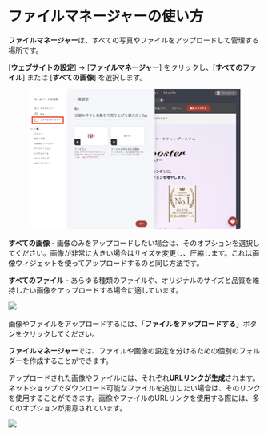 # ファイルマネージャーの使い方

**ファイルマネージャー**は、すべての写真やファイルをアップロードして管理する場所です。

\[**ウェブサイトの設定**] -> \[**ファイルマネージャー**] をクリックし、\[**すべてのファイル**] または \[**すべての画像**] を選択します。

<figure><img src="../../.gitbook/assets/スクリーンショット 2024-06-22 21.57.08.png" alt=""><figcaption></figcaption></figure>

**すべての画像** - 画像のみをアップロードしたい場合は、そのオプションを選択してください。画像が非常に大きい場合はサイズを変更し、圧縮します。これは画像ウィジェットを使ってアップロードするのと同じ方法です。

**すべてのファイル** - あらゆる種類のファイルや、オリジナルのサイズと品質を維持したい画像をアップロードする場合に適しています。

![](https://1369750374-files.gitbook.io/~/files/v0/b/gitbook-x-prod.appspot.com/o/spaces%2FWQDl1MvGQxbiNyVOzW8v%2Fuploads%2FQdF4Gmwema5GmVNgzsGA%2Fimage%20file%20manager.PNG?alt=media\&token=f6779eae-db7d-417a-bded-d7deb3ba6a34)

画像やファイルをアップロードするには、「**ファイルをアップロードする**」ボタンをクリックしてください。

**ファイルマネージャー**では、ファイルや画像の設定を分けるための個別のフォルダーを作成することができます。

アップロードされた画像やファイルには、それぞれ**URLリンクが生成**されます。ネットショップでダウンロード可能なファイルを追加したい場合は、そのリンクを使用することができます。画像やファイルのURLリンクを使用する際には、多くのオプションが用意されています。

![](https://1369750374-files.gitbook.io/~/files/v0/b/gitbook-x-prod.appspot.com/o/spaces%2FWQDl1MvGQxbiNyVOzW8v%2Fuploads%2FrvfkKixToPZ7bGV5ad1I%2Ffile%20link.PNG?alt=media\&token=370314fc-4dee-4c3c-a905-d5a9d4702bfd)
